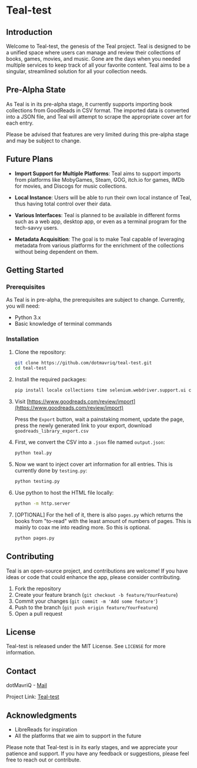 # Teal-test

## Introduction

Welcome to Teal-test, the genesis of the Teal project. Teal is designed to be a unified space where users can manage and review their collections of books, games, movies, and music. Gone are the days when you needed multiple services to keep track of all your favorite content. Teal aims to be a singular, streamlined solution for all your collection needs.

## Pre-Alpha State

As Teal is in its pre-alpha stage, it currently supports importing book collections from GoodReads in CSV format. The imported data is converted into a JSON file, and Teal will attempt to scrape the appropriate cover art for each entry.

Please be advised that features are very limited during this pre-alpha stage and may be subject to change.

## Future Plans

- **Import Support for Multiple Platforms**: Teal aims to support imports from platforms like MobyGames, Steam, GOG, itch.io for games, IMDb for movies, and Discogs for music collections.

- **Local Instance**: Users will be able to run their own local instance of Teal, thus having total control over their data.

- **Various Interfaces**: Teal is planned to be available in different forms such as a web app, desktop app, or even as a terminal program for the tech-savvy users.

- **Metadata Acquisition**: The goal is to make Teal capable of leveraging metadata from various platforms for the enrichment of the collections without being dependent on them.

## Getting Started

### Prerequisites

As Teal is in pre-alpha, the prerequisites are subject to change. Currently, you will need:

- Python 3.x
- Basic knowledge of terminal commands

### Installation

1. Clone the repository:
   ```sh
   git clone https://github.com/dotmavriq/teal-test.git
   cd teal-test
   ```

2. Install the required packages:
   ```sh
   pip install locale collections time selenium.webdriver.support.ui csv json selenium selenium.webdriver.support os ast selenium.webdriver.common.by bs4
   ```

3. Visit [https://www.goodreads.com/review/import](https://www.goodreads.com/review/import)

   Press the `Export` button, wait a painstaking moment, update the page, press the newly generated link to your export, download `goodreads_library_export.csv`

5. First, we convert the CSV into a `.json` file named `output.json`:
   ```sh
   python teal.py
   ```

6. Now we want to inject cover art information for all entries. This is currently done by `testing.py`:
   ```sh
   python testing.py
   ```

7. Use python to host the HTML file locally:
   ```sh
   python -m http.server
   ```

8. [OPTIONAL] For the hell of it, there is also `pages.py` which returns the books from "to-read" with the least amount of numbers of pages. This is mainly to coax me into reading more. So this is optional.
   ```sh
   python pages.py
   ```

## Contributing

Teal is an open-source project, and contributions are welcome! If you have ideas or code that could enhance the app, please consider contributing.

1. Fork the repository
2. Create your feature branch (`git checkout -b feature/YourFeature`)
3. Commit your changes (`git commit -m 'Add some feature'`)
4. Push to the branch (`git push origin feature/YourFeature`)
5. Open a pull request

## License

Teal-test is released under the MIT License. See `LICENSE` for more information.

## Contact

dotMavriQ - [Mail](dotmavriq@dotmavriq.life) 

Project Link: [Teal-test](https://github.com/dotMavriQ/teal-test/)

## Acknowledgments

- LibreReads for inspiration
- All the platforms that we aim to support in the future

Please note that Teal-test is in its early stages, and we appreciate your patience and support. If you have any feedback or suggestions, please feel free to reach out or contribute.
